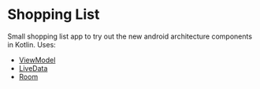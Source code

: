 # Shopping List

Small shopping list app to try out the new android architecture components in 
Kotlin. Uses:

- [ViewModel](https://developer.android.com/topic/libraries/architecture/viewmodel)
- [LiveData](https://developer.android.com/topic/libraries/architecture/livedata)
- [Room](https://developer.android.com/topic/libraries/architecture/room)
